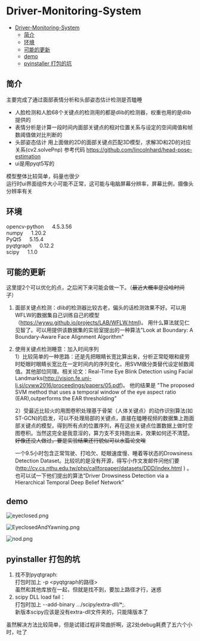 # Driver-Monitoring-System

- [Driver-Monitoring-System](#driver-monitoring-system)
  - [简介](#简介)
  - [环境](#环境)
  - [可能的更新](#可能的更新)
  - [demo](#demo)
  - [pyinstaller 打包的坑](#pyinstaller-打包的坑)
## 简介
主要完成了通过面部表情分析和头部姿态估计检测是否瞌睡
- 人脸检测和人脸68个关键点的检测用的都是dlib的检测器，权重也用的是dlib提供的   
- 表情分析是计算一段时间内面部关键点的相对位置关系与设定的空间阈值和帧数阈值做对比判断的 
- 头部姿态估计  用上面做的2D的面部关键点匹配3D模型，求解3D和2D的对应关系(cv2.solvePnp)  参考代码 https://github.com/lincolnhard/head-pose-estimation      
- ui是用pyqt5写的  

模型整体比较简单，码量也很少    
运行时ui界面组件大小可能不正常，这可能与电脑屏幕分辨率，屏幕比例，摄像头分辨率有关   
## 环境
opencv-python    &emsp;      4.5.3.56  
numpy            &emsp;         1.20.2  
PyQt5           &emsp;       5.15.4  
pyqtgraph        &emsp;       0.12.2  
scipy            &emsp;  1.1.0  

## 可能的更新
这里提2个可以优化的点，之后闲下来可能会做一下。（~~最近大概率是没啥时间了~~）   
1. 面部关键点检测：dlib的检测器比较古老，偏头的话检测效果不好。可以用WFLW的数据集自己训练自己的模型（https://wywu.github.io/projects/LAB/WFLW.html)。 用什么算法就见仁见智了。可以用提供该数据集的实验室提出的一种算法"Look at Boundary: A Boundary-Aware Face Alignment Algorithm"
2. 使用关键点检测睡意：加入时间序列  
    1）比较简单的一种思路：还是先把眼睛长宽比算出来，分析正常眨眼和疲劳时眨眼时眼睛长宽比在一定时间内的序列变化，用SVM做分类替代设定帧数阈值。其他部位同理。相关论文：Real-Time Eye Blink Detection using Facial Landmarks(http://vision.fe.uni-lj.si/cvww2016/proceedings/papers/05.pdf)。 他的结果是   "The proposed SVM method that uses a temporal window of the eye aspect ratio (EAR),outperforms the EAR thresholding"

    2）受最近比较火的用图卷积处理基于骨架（人体关键点）的动作识别算法(如ST-GCN)的启发，可以不处理局部的关键点，直接在瞌睡视频的数据集上跑面部关键点的模型，得到所有点的位置序列，再在这些关键点位置数据上做时空图卷积。当然这完全是我意淫的，算力支不支持跑出来，效果如何还不清楚。~~好像还没人做过，要是实验结果还行貌似可以水篇论文唉~~    
    
    一个9.5小时包含正常驾驶、打哈欠、眨眼速度慢、睡着等状态的Drowsiness Detection Dataset。比较坑的是没有开源，得写小作文发邮件问他们要 (http://cv.cs.nthu.edu.tw/php/callforpaper/datasets/DDD/index.html ) 。也可以试一下他们提出的算法“Driver Drowsiness Detection via a Hierarchical Temporal Deep Belief Network”

## demo
![eyeclosed.png](https://i.loli.net/2021/10/05/cJ537yCUv1Dq8YT.png)

![EyeclosedAndYawning.png](https://i.loli.net/2021/10/05/OBpzx5Ngt3UMDq6.png)

![nod.png](https://i.loli.net/2021/10/05/4jO2oF1JbSaARuW.png)



## pyinstaller 打包的坑
1. 找不到pyqtgraph:  
   打包时加上 -p <pyqtgraph的路径>  
   虽然和其他库放在一起，但就是找不到，要加上路径才行，迷惑  
2. scipy DLL load fail：  
   打包时加上  --add-binary .../scipy/extra-dll/*;.  
   新版本scipy应该是没有extra-dll文件夹的，只能降版本了  

 
虽然解决方法比较简单，但是试错过程非常曲折啊，这2处debug耗费了五六个小时，吐了


